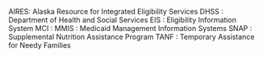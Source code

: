 AIRES: Alaska Resource for Integrated Eligibility Services
DHSS : Department of Health and Social Services
EIS  : Eligibility Information System
MCI  :
MMIS : Medicaid Management Information Systems
SNAP : Supplemental Nutrition Assistance Program
TANF : Temporary Assistance for Needy Families
